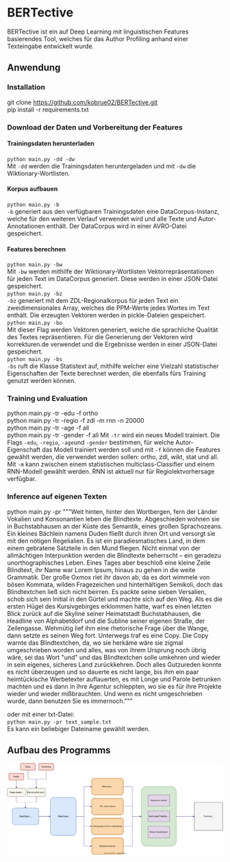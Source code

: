 # BERTective
BERTective ist ein auf Deep Learning mit linguistischen Features basierendes Tool, welches für das Author Profiling anhand einer Texteingabe entwickelt wurde.

## Anwendung
### Installation
git clone https://github.com/kobrue02/BERTective.git  
pip install -r requirements.txt  
### Download der Daten und Vorbereitung der Features
#### Trainingsdaten herunterladen
`python main.py -dd -dw`  
Mit `-dd` werden die Trainingsdaten heruntergeladen und mit `-dw` die Wiktionary-Wortlisten.
#### Korpus aufbauen
`python main.py -b`  
`-b` generiert aus den verfügbaren Trainingsdaten eine DataCorpus-Instanz, welche für den weiteren Verlauf verwendet wird und alle Texte und Autor-Annotationen enthält. Der DataCorpus wird in einer AVRO-Datei gespeichert.
#### Features berechnen
`python main.py -bw`    
Mit `-bw` werden mithilfe der Wiktionary-Wortlisten Vektorrepräsentationen für jeden Text im DataCorpus generiert. Diese werden in einer JSON-Datei gespeichert.  
`python main.py -bz`  
`-bz` generiert mit dem ZDL-Regionalkorpus für jeden Text ein zweidimensionales Array, welches die PPM-Werte jedes Wortes im Text enthält. Die erzeugten Vektoren werden in pickle-Dateien gespeichert.  
`python main.py -bo`    
Mit dieser Flag werden Vektoren generiert, welche die sprachliche Qualität des Textes repräsentieren. Für die Generierung der Vektoren wird korrekturen.de verwendet und die Ergebnisse werden in einer JSON-Datei gespeichert.  
`python main.py -bs`  
`-bs` ruft die Klasse Statistext auf, mithilfe welcher eine Vielzahl statistischer Eigenschaften der Texte berechnet werden, die ebenfalls fürs Training genutzt werden können.
### Training und Evaluation
python main.py -tr -edu -f ortho  
python main.py -tr -regio -f zdl -m rnn -n 20000  
python main.py -tr -age -f all  
python main.py -tr -gender -f all 
Mit `-tr` wird ein neues Modell trainiert. Die Flags `-edu`, `-regio`, `-age`und `-gender` bestimmen, für welche Autor-Eigenschaft das Modell trainiert werden soll und mit `-f` können die Features gewählt werden, die verwendet werden sollen: ortho, zdl, wikt, stat und all. Mit `-m` kann zwischen einem statistischen multiclass-Classifier und einem RNN-Modell gewählt werden. RNN ist aktuell nur für Regiolektvorhersage verfügbar.
### Inference auf eigenen Texten
python main.py -pr """Weit hinten, hinter den Wortbergen, fern der Länder Vokalien und Konsonantien leben die Blindtexte. Abgeschieden wohnen sie in Buchstabhausen an der Küste des Semantik, eines großen Sprachozeans. Ein kleines Bächlein namens Duden fließt durch ihren Ort und versorgt sie mit den nötigen Regelialien. Es ist ein paradiesmatisches Land, in dem einem gebratene Satzteile in den Mund fliegen. Nicht einmal von der allmächtigen Interpunktion werden die Blindtexte beherrscht – ein geradezu unorthographisches Leben. Eines Tages aber beschloß eine kleine Zeile Blindtext, ihr Name war Lorem Ipsum, hinaus zu gehen in die weite Grammatik. Der große Oxmox riet ihr davon ab, da es dort wimmele von bösen Kommata, wilden Fragezeichen und hinterhältigen Semikoli, doch das Blindtextchen ließ sich nicht beirren. Es packte seine sieben Versalien, schob sich sein Initial in den Gürtel und machte sich auf den Weg. Als es die ersten Hügel des Kursivgebirges erklommen hatte, warf es einen letzten Blick zurück auf die Skyline seiner Heimatstadt Buchstabhausen, die Headline von Alphabetdorf und die Subline seiner eigenen Straße, der Zeilengasse. Wehmütig lief ihm eine rhetorische Frage über die Wange, dann setzte es seinen Weg fort. Unterwegs traf es eine Copy. Die Copy warnte das Blindtextchen, da, wo sie herkäme wäre sie zigmal umgeschrieben worden und alles, was von ihrem Ursprung noch übrig wäre, sei das Wort "und" und das Blindtextchen solle umkehren und wieder in sein eigenes, sicheres Land zurückkehren. Doch alles Gutzureden konnte es nicht überzeugen und so dauerte es nicht lange, bis ihm ein paar heimtückische Werbetexter auflauerten, es mit Longe und Parole betrunken machten und es dann in ihre Agentur schleppten, wo sie es für ihre Projekte wieder und wieder mißbrauchten. Und wenn es nicht umgeschrieben wurde, dann benutzen Sie es immernoch."""  
  
oder mit einer txt-Datei:  
`python main.py -pr text_sample.txt`  
Es kann ein beliebiger Dateiname gewählt werden.
## Aufbau des Programms
![architecture](https://github.com/kobrue02/BERTective/blob/main/architecture.drawio.svg)
